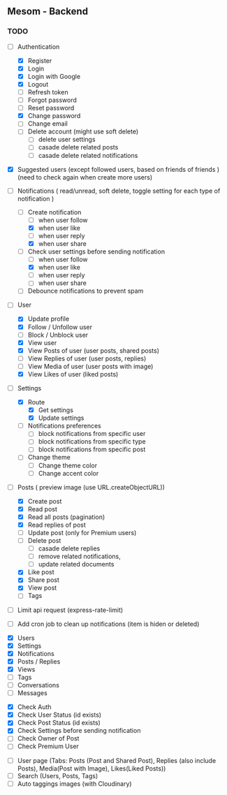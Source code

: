 ## Mesom - Backend

### TODO

<!-- features -->

- [ ] Authentication

  - [x] Register
  - [x] Login
  - [x] Login with Google
  - [x] Logout
  - [ ] Refresh token
  - [ ] Forgot password
  - [ ] Reset password
  - [x] Change password
  - [ ] Change email
  - [ ] Delete account (might use soft delete)
    - [ ] delete user settings
    - [ ] casade delete related posts
    - [ ] casade delete related notifications

- [x] Suggested users (except followed users, based on friends of friends ) (need to check again when create more users)
- [ ] Notifications ( read/unread, soft delete, toggle setting for each type of notification )
  - [ ] Create notification
    - [ ] when user follow
    - [x] when user like
    - [ ] when user reply
    - [x] when user share
  - [ ] Check user settings before sending notification
    - [ ] when user follow
    - [x] when user like
    - [ ] when user reply
    - [ ] when user share
  - [ ] Debounce notifications to prevent spam
- [ ] User

  - [x] Update profile
  - [x] Follow / Unfollow user
  - [ ] Block / Unblock user
  - [x] View user
  - [x] View Posts of user (user posts, shared posts)
  - [ ] View Replies of user (user posts, replies)
  - [ ] View Media of user (user posts with image)
  - [x] View Likes of user (liked posts)

- [ ] Settings

  - [x] Route
    - [x] Get settings
    - [x] Update settings
  - [ ] Notifications preferences
    - [ ] block notifications from specific user
    - [ ] block notifications from specific type
    - [ ] block notifications from specific post
  - [ ] Change theme
    - [ ] Change theme color
    - [ ] Change accent color

- [ ] Posts ( preview image (use URL.createObjectURL))

  - [x] Create post
  - [x] Read post
  - [x] Read all posts (pagination)
  - [x] Read replies of post
  - [ ] Update post (only for Premium users)
  - [ ] Delete post
    - [ ] casade delete replies
    - [ ] remove related notifications,
    - [ ] update related documents
  - [x] Like post
  - [x] Share post
  - [x] View post
  - [ ] Tags

- [ ] Limit api request (express-rate-limit)
- [ ] Add cron job to clean up notifications (item is hiden or deleted)

<!-- models -->

- [x] Users
- [x] Settings
- [x] Notifications
- [x] Posts / Replies
- [x] Views
- [ ] Tags
- [ ] Conversations
- [ ] Messages

<!-- Middleware -->

- [x] Check Auth
- [x] Check User Status (id exists)
- [x] Check Post Status (id exists)
- [x] Check Settings before sending notification
- [ ] Check Owner of Post
- [ ] Check Premium User

<!-- More -->

- [ ] User page (Tabs: Posts (Post and Shared Post), Replies (also include Posts), Media(Post with Image), Likes(Liked Posts))
- [ ] Search (Users, Posts, Tags)
- [ ] Auto taggings images (with Cloudinary)
